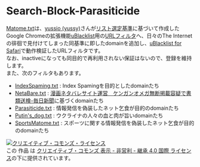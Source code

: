 # Search-Block-Parasiticide

[Matome.txt](https://github.com/Chamiu/Search-Block-Parasiticide/blob/master/Matome.txt)は、[yussio (yussy)](https://github.com/yussio)さんが[リスト選定基準](https://pixelog.net/post/ma5z69/)に基づいて作成したGoogle Chromeの拡張機能[uBlacklist](https://chrome.google.com/webstore/detail/ublacklist/pncfbmialoiaghdehhbnbhkkgmjanfhe?hl=ja)用の[URLフィルタ](https://github.com/yussio/web-blacklist)へ、日々のThe Internetの徘徊で見付けてしまった同基準に即したdomainを追加し、[uBlacklist for Safari](https://apps.apple.com/jp/app/ublacklist-for-safari/id1547912640?mt=12)で動作検証したURLフィルタです。  
なお、inactiveになっても同目的で再利用されない保証はないので、登録を維持します。  
また、次のフィルタもあります。

- [IndexSpaming.txt](https://github.com/Chamiu/Search-Block-Parasiticide/blob/master/IndexSpaming.txt) : Index Spamingを目的としたdomainたち
- [NetaBare.txt](https://github.com/Chamiu/Search-Block-Parasiticide/blob/master/NetaBare.txt) :  [漫画ネタバレサイト運営　ケンガンオメガ無断掲載容疑で書類送検-毎日新聞](https://mainichi.jp/articles/20220203/k00/00m/040/071000c)に基づくdomainたち
- [Parasiticide.txt](https://github.com/Chamiu/Search-Block-Parasiticide/blob/master/Parasiticide.txt) : 情報発信を偽装したネット乞食が目的のdomainたち
- [Putin's_dog.txt](https://github.com/Chamiu/Search-Block-Parasiticide/blob/master/Putin's_dog.txt) : ウクライナの人々の血と肉が旨いdomainたち
- [SportsMatome.txt](https://github.com/Chamiu/Search-Block-Parasiticide/blob/master/SportsMatome.txt) : スポーツに関する情報発信を偽装したネット乞食が目的のdomainたち

[![クリエイティブ・コモンズ・ライセンス](https://i.creativecommons.org/l/by-nc-sa/4.0/88x31.png)](http://creativecommons.org/licenses/by-nc-sa/4.0/)  
この 作品 は [クリエイティブ・コモンズ 表示 - 非営利 - 継承 4.0 国際 ライセンス](http://creativecommons.org/licenses/by-nc-sa/4.0/)の下に提供されています。
